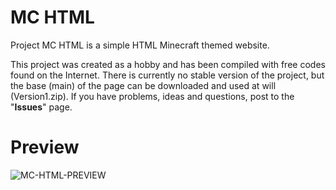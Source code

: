 # MC HTML
Project MC HTML is a simple HTML Minecraft themed website.

This project was created as a hobby and has been compiled with free codes found on the Internet.
There is currently no stable version of the project, but the base (main) of the page can be downloaded and used at will (Version1.zip).
If you have problems, ideas and questions, post to the "**Issues**" page.

# Preview
![MC-HTML-PREVIEW](https://i.imgur.com/36HztOC.png)
